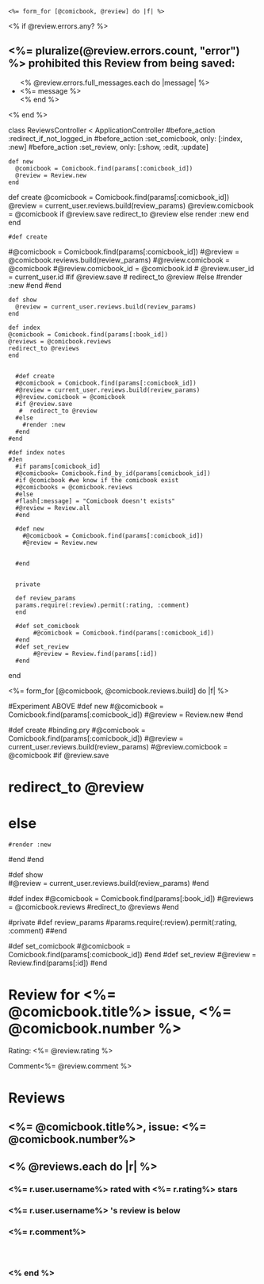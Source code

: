    

    <%= form_for [@comicbook, @review] do |f| %>

<% if @review.errors.any? %>
<div id="error_explanation">
  <h2><%= pluralize(@review.errors.count, "error") %> prohibited this Review from being saved:</h2>

  <ul>
    <% @review.errors.full_messages.each do |message| %>
    <li><%= message %></li>
    <% end %>
  </ul>
</div>
<% end %>









class ReviewsController < ApplicationController
      #before_action :redirect_if_not_logged_in
      #before_action :set_comicbook, only: [:index, :new]
      #before_action :set_review, only: [:show, :edit, :update]

    def new 
      @comicbook = Comicbook.find(params[:comicbook_id])
      @review = Review.new
    end

def create
      @comicbook = Comicbook.find(params[:comicbook_id])
      @review = current_user.reviews.build(review_params)
      @review.comicbook = @comicbook
      if @review.save
       redirect_to @review
      else
        render :new
      end
    end

    #def create
#@comicbook = Comicbook.find(params[:comicbook_id])
#@review = @comicbook.reviews.build(review_params)
      #@review.comicbook = @comicbook
      #@review.comicbook_id = @comicbook.id
     # @review.user_id = current_user.id 
      #if @review.save
     # redirect_to @review
      #else
      #render :new
      #end
    #end 

    def show  
      @review = current_user.reviews.build(review_params)
    end

    def index
    @comicbook = Comicbook.find(params[:book_id])
    @reviews = @comicbook.reviews 
    redirect_to @reviews
    end 


      #def create
      #@comicbook = Comicbook.find(params[:comicbook_id])
      #@review = current_user.reviews.build(review_params)
      #@review.comicbook = @comicbook
      #if @review.save
       #  redirect_to @review
      #else
        #render :new
      #end
    #end

    #def index notes 
    #Jen
      #if params[comicbook_id]  
      #@comicbook= Comicbook.find_by_id(params[comicbook_id])
      #if @comicbook #we know if the comicbook exist
      #@comicbooks = @comicbook.reviews
      #else
      #flash[:message] = "Comicbook doesn't exists"
      #@review = Review.all
      #end

      #def new 
        #@comicbook = Comicbook.find(params[:comicbook_id])
        #@review = Review.new

  
      #end


      private

      def review_params
      params.require(:review).permit(:rating, :comment)
      end

      #def set_comicbook
           #@comicbook = Comicbook.find(params[:comicbook_id])
      #end 
      #def set_review
           #@review = Review.find(params[:id])
      #end

end



<%= form_for [@comicbook, @comicbook.reviews.build] do |f| %>








  #Experiment ABOVE 
  #def new 
  #@comicbook = Comicbook.find(params[:comicbook_id])
  #@review = Review.new
#end

#def create
  #binding.pry
  #@comicbook = Comicbook.find(params[:comicbook_id])
  #@review = current_user.reviews.build(review_params)
  #@review.comicbook = @comicbook
  #if @review.save
  # redirect_to @review
 # else
    #render :new
  #end
#end

#def show  
  #@review = current_user.reviews.build(review_params)
#end

#def index
#@comicbook = Comicbook.find(params[:book_id])
#@reviews = @comicbook.reviews 
#redirect_to @reviews
#end 


  #private
  #def review_params
  #params.require(:review).permit(:rating, :comment)
  ##end

  #def set_comicbook
       #@comicbook = Comicbook.find(params[:comicbook_id])
  #end 
  #def set_review
       #@review = Review.find(params[:id])
  #end



  <h1>Review for <%= @comicbook.title%> issue, <%= @comicbook.number %> </h1>
 <p>Rating: <%= @review.rating %></p>
 <p>Comment<%= @review.comment %></p>


<h1>Reviews</h1>
<h2><%= @comicbook.title%>, issue: <%= @comicbook.number%><h2>

<% @reviews.each do |r| %>
<h3><%= r.user.username%> rated with <%= r.rating%> stars</h3>
<h3><%= r.user.username%> 's review is below </h3>
<h3><%= r.comment%><h3>
<br>
<br>
<% end %>

 